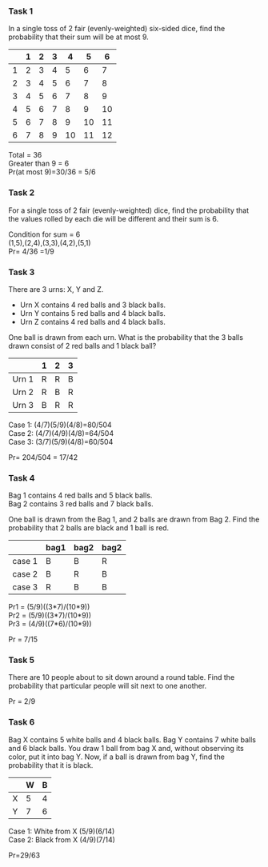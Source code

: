 ### Task 1
In a single toss of 2 fair (evenly-weighted) six-sided dice, find the probability that their sum will be at most 9.

|   | 1 | 2 | 3 | 4  | 5  | 6  |
|---|---|---|---|----|----|----|
| 1 | 2 | 3 | 4 | 5  | 6  | 7  |
| 2 | 3 | 4 | 5 | 6  | 7  | 8  |
| 3 | 4 | 5 | 6 | 7  | 8  | 9  |
| 4 | 5 | 6 | 7 | 8  | 9  | 10 |
| 5 | 6 | 7 | 8 | 9  | 10 | 11 |
| 6 | 7 | 8 | 9 | 10 | 11 | 12 |

Total = 36     
Greater than 9 = 6     
Pr(at most 9)=30/36 = 5/6

### Task 2
For a single toss of 2 fair (evenly-weighted) dice, find the probability that the values rolled by each die will be different and their sum is 6.

Condition for sum = 6       
(1,5),(2,4),(3,3),(4,2),(5,1)      
Pr= 4/36 =1/9

### Task 3
There are 3 urns: X, Y and Z.

* Urn X contains 4 red balls and 3 black balls.
* Urn Y contains 5 red balls and 4 black balls.
* Urn Z contains 4 red balls and 4 black balls.

One ball is drawn from each urn. What is the probability that the 3 balls drawn consist of 2 red balls and 1 black ball?

|   | 1 | 2 | 3 |
|---|---|---|---|
|Urn 1 | R | R | B |
|Urn 2 | R | B | R |
|Urn 3 | B | R | R |

Case 1: (4/7)(5/9)(4/8)=80/504      
Case 2: (4/7)(4/9)(4/8)=64/504   
Case 3: (3/7)(5/9)(4/8)=60/504    

Pr= 204/504 = 17/42

### Task 4
Bag 1 contains 4 red balls and 5 black balls.        
Bag 2 contains 3 red balls and 7 black balls. 

One ball is drawn from the Bag 1, and 2 balls are drawn from Bag 2. Find the probability that 2 balls are black and 1 ball is red.

|        | bag1 | bag2 | bag2 |
|--------|------|------|------|
| case 1 | B    | B    | R    |
| case 2 | B    | R    | B    |
| case 3 | R    | B    | B    |

Pr1 = (5/9)((3\*7)/(10\*9))   
Pr2 = (5/9)((3\*7)/(10\*9))   
Pr3 = (4/9)((7\*6)/(10\*9))   

Pr = 7/15

### Task 5
There are 10 people about to sit down around a round table. Find the probability that  particular people will sit next to one another.

Pr = 2/9

### Task 6
Bag X contains 5 white balls and 4 black balls. Bag Y contains 7 white balls and 6 black balls. You draw 1 ball from bag X and, without observing its color, put it into bag Y. Now, if a ball is drawn from bag Y, find the probability that it is black.

|   | W | B |
|---|---|---|
| X | 5 | 4 |
| Y | 7 | 6 |

Case 1: White from X (5/9)(6/14)  
Case 2: Black from X (4/9)(7/14)  

Pr=29/63
